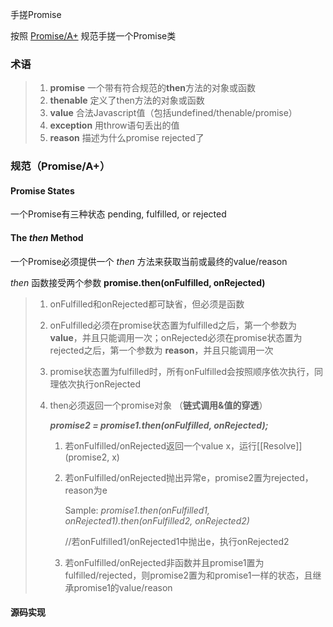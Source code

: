 手搓Promise

按照 [Promise/A+](https://promisesaplus.com/) 规范手搓一个Promise类

### 术语

> 1. **promise** 一个带有符合规范的**then**方法的对象或函数
> 2. **thenable** 定义了then方法的对象或函数
> 3. **value** 合法Javascript值（包括undefined/thenable/promise）
> 4. **exception** 用throw语句丢出的值
> 5. **reason** 描述为什么promise rejected了

### 规范（Promise/A+）

#### Promise States

一个Promise有三种状态 pending, fulfilled, or rejected

#### The *then* Method

一个Promise必须提供一个 *then* 方法来获取当前或最终的value/reason

*then* 函数接受两个参数 **promise.then(onFulfilled, onRejected)**

> 1. onFulfilled和onRejected都可缺省，但必须是函数
>
> 2. onFulfilled必须在promise状态置为fulfilled之后，第一个参数为 **value**，并且只能调用一次；onRejected必须在promise状态置为rejected之后，第一个参数为 **reason**，并且只能调用一次
>
> 3. promise状态置为fulfilled时，所有onFulfilled会按照顺序依次执行，同理依次执行onRejected
>
> 4. then必须返回一个promise对象 （**链式调用&值的穿透**）
>
>    ***promise2 = promise1.then(onFulfilled, onRejected);***
>
>    1. 若onFulfilled/onRejected返回一个value x，运行\[[Resolve]](promise2, x)
>
>    2. 若onFulfilled/onRejected抛出异常e，promise2置为rejected，reason为e
>
>       Sample: *promise1.then(onFulfilled1, onRejected1).then(onFulfilled2, onRejected2)*
>
>       //若onFulfilled1/onRejected1中抛出e，执行onRejected2
>
>    3. 若onFulfilled/onRejected非函数并且promise1置为fulfilled/rejected，则promise2置为和promise1一样的状态，且继承promise1的value/reason



#### 源码实现

